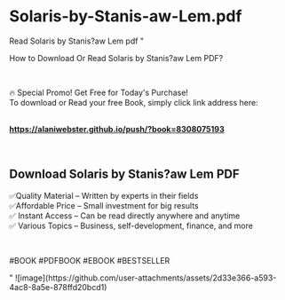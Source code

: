 # Solaris-by-Stanis-aw-Lem.pdf
Read Solaris by Stanis?aw Lem pdf
"<p>How to Download Or Read Solaris by Stanis?aw Lem PDF?</p>
<p>&nbsp;</p>
<p>&#128293;  Special Promo! Get Free for Today's Purchase!<br />To download or Read your free Book, simply click link address here:&nbsp;<br />&nbsp;</p>
<p><a href=""https://alaniwebster.github.io/push/?book=8308075193""><strong>https://alaniwebster.github.io/push/?book=8308075193</strong></a></p>
<p>&nbsp;</p>
<h2>Download Solaris by Stanis?aw Lem PDF</h2>
<p>&#x2705;Quality Material &ndash; Written by experts in their fields<br />&#x2705;Affordable Price &ndash; Small investment for big results<br />&#x2705; Instant Access &ndash; Can be read directly anywhere and anytime<br />&#x2705; Various Topics &ndash; Business, self-development, finance, and more</p>
<p>&nbsp;</p>
<p>#BOOK #PDFBOOK #EBOOK #BESTSELLER</p>
"
![image](https://github.com/user-attachments/assets/2d33e366-a593-4ac8-8a5e-878ffd20bcd1)

